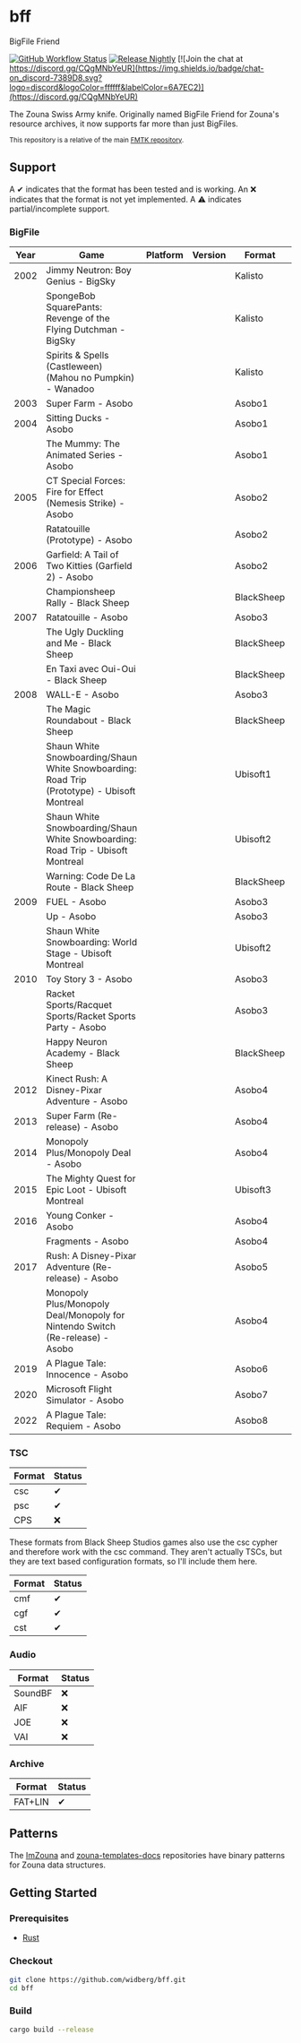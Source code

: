 # bff

BigFile Friend

[![GitHub Workflow Status](https://img.shields.io/github/actions/workflow/status/widberg/bff/build.yml)](https://github.com/widberg/bff/actions)
[![Release Nightly](https://img.shields.io/badge/release-nightly-5e025f?labelColor=301934)](https://nightly.link/widberg/bff/workflows/build/master)
[![Join the chat at https://discord.gg/CQgMNbYeUR](https://img.shields.io/badge/chat-on_discord-7389D8.svg?logo=discord&logoColor=ffffff&labelColor=6A7EC2)](https://discord.gg/CQgMNbYeUR)

The Zouna Swiss Army knife. Originally named BigFile Friend for Zouna's resource archives, it now supports far more than just BigFiles.

<sup>This repository is a relative of the main [FMTK repository](https://github.com/widberg/fmtk).</sup>

## Support

A ✔ indicates that the format has been tested and is working. An ❌ indicates that the format is not yet implemented. A ⚠️ indicates partial/incomplete support.

### BigFile

| Year | Game                                                                                        | Platform | Version | Format     | Status |
|------|---------------------------------------------------------------------------------------------|----------|---------|------------|--------|
| 2002 | Jimmy Neutron: Boy Genius - BigSky                                                          |          |         | Kalisto    | ✔      |
|      | SpongeBob SquarePants: Revenge of the Flying Dutchman - BigSky                              |          |         | Kalisto    | ✔      |
|      | Spirits & Spells (Castleween) (Mahou no Pumpkin) - Wanadoo                                  |          |         | Kalisto    | ✔      |
| 2003 | Super Farm - Asobo                                                                          |          |         | Asobo1     | ✔      |
| 2004 | Sitting Ducks - Asobo                                                                       |          |         | Asobo1     | ✔      |
|      | The Mummy: The Animated Series - Asobo                                                      |          |         | Asobo1     | ✔      |
| 2005 | CT Special Forces: Fire for Effect (Nemesis Strike) - Asobo                                 |          |         | Asobo2     | ✔      |
|      | Ratatouille (Prototype) - Asobo                                                             |          |         | Asobo2     | ✔      |
| 2006 | Garfield: A Tail of Two Kitties (Garfield 2) - Asobo                                        |          |         | Asobo2     | ✔      |
|      | Championsheep Rally - Black Sheep                                                           |          |         | BlackSheep | ✔      |
| 2007 | Ratatouille - Asobo                                                                         |          |         | Asobo3     | ✔      |
|      | The Ugly Duckling and Me - Black Sheep                                                      |          |         | BlackSheep | ✔      |
|      | En Taxi avec Oui-Oui - Black Sheep                                                          |          |         | BlackSheep | ✔      |
| 2008 | WALL-E - Asobo                                                                              |          |         | Asobo3     | ✔      |
|      | The Magic Roundabout - Black Sheep                                                          |          |         | BlackSheep | ✔      |
|      | Shaun White Snowboarding/Shaun White Snowboarding: Road Trip (Prototype) - Ubisoft Montreal |          |         | Ubisoft1   | ✔      |
|      | Shaun White Snowboarding/Shaun White Snowboarding: Road Trip - Ubisoft Montreal             |          |         | Ubisoft2   | ✔      |
|      | Warning: Code De La Route - Black Sheep                                                     |          |         | BlackSheep | ✔      |
| 2009 | FUEL - Asobo                                                                                |          |         | Asobo3     | ✔      |
|      | Up - Asobo                                                                                  |          |         | Asobo3     | ✔      |
|      | Shaun White Snowboarding: World Stage - Ubisoft Montreal                                    |          |         | Ubisoft2   | ✔      |
| 2010 | Toy Story 3 - Asobo                                                                         |          |         | Asobo3     | ✔      |
|      | Racket Sports/Racquet Sports/Racket Sports Party - Asobo                                    |          |         | Asobo3     | ✔      |
|      | Happy Neuron Academy - Black Sheep                                                          |          |         | BlackSheep | ✔      |
| 2012 | Kinect Rush: A Disney-Pixar Adventure - Asobo                                               |          |         | Asobo4     | ✔      |
| 2013 | Super Farm (Re-release) - Asobo                                                             |          |         | Asobo4     | ✔      |
| 2014 | Monopoly Plus/Monopoly Deal - Asobo                                                         |          |         | Asobo4     | ✔      |
| 2015 | The Mighty Quest for Epic Loot - Ubisoft Montreal                                           |          |         | Ubisoft3   | ✔      |
| 2016 | Young Conker - Asobo                                                                        |          |         | Asobo4     | ✔      |
|      | Fragments - Asobo                                                                           |          |         | Asobo4     | ✔      |
| 2017 | Rush: A Disney-Pixar Adventure (Re-release) - Asobo                                         |          |         | Asobo5     | ✔      |
|      | Monopoly Plus/Monopoly Deal/Monopoly for Nintendo Switch (Re-release) - Asobo               |          |         | Asobo4     | ✔      |
| 2019 | A Plague Tale: Innocence - Asobo                                                            |          |         | Asobo6     | ⚠️     |
| 2020 | Microsoft Flight Simulator - Asobo                                                          |          |         | Asobo7     | ❌      |
| 2022 | A Plague Tale: Requiem - Asobo                                                              |          |         | Asobo8     | ❌      |

### TSC

| Format | Status |
|--------|--------|
| csc    | ✔      |
| psc    | ✔      |
| CPS    | ❌      |

These formats from Black Sheep Studios games also use the csc cypher and therefore work with the csc command. They aren't actually TSCs, but they are text based configuration formats, so I'll include them here.

| Format | Status |
|--------|--------|
| cmf    | ✔      |
| cgf    | ✔      |
| cst    | ✔      |

### Audio

| Format  | Status |
|---------|--------|
| SoundBF | ❌      |
| AIF     | ❌      |
| JOE     | ❌      |
| VAI     | ❌      |

### Archive

| Format  | Status |
|---------|--------|
| FAT+LIN | ✔      |

## Patterns

The [ImZouna](https://github.com/widberg/ImZouna) and [zouna-templates-docs](https://github.com/SabeMP/zouna-templates-docs) repositories have binary patterns for Zouna data structures.

## Getting Started

### Prerequisites

* [Rust](https://www.rust-lang.org/)

### Checkout

```sh
git clone https://github.com/widberg/bff.git
cd bff
```

### Build

```sh
cargo build --release
```
